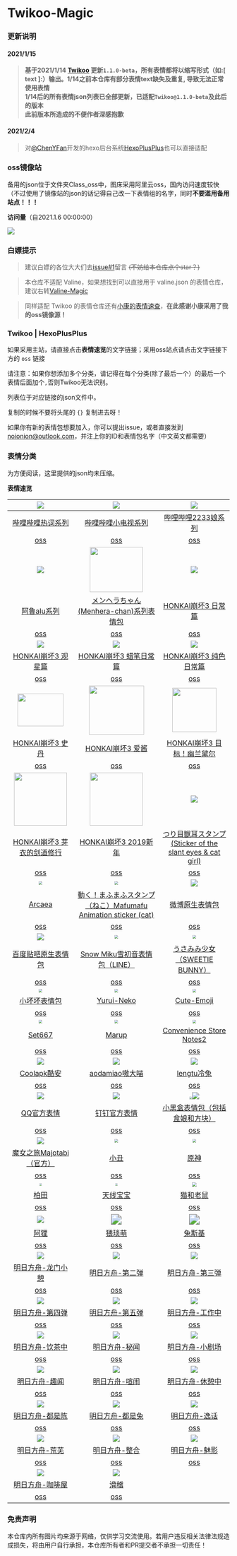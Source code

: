 # Twikoo-Magic

### 更新说明

#### 2021/1/15

> **基于2021/1/14 [Twikoo](https://twikoo.js.org/) 更新`1.1.0-beta`，所有表情都将以缩写形式（如:[ text ]:）输出。1/14之前本仓库有部分表情text缺失及重复, 导致无法正常使用表情**  
> **1/14后的所有表情json列表已全部更新，已适配`Twikoo@1.1.0-beta`及此后的版本**  
> **此前版本所造成的不便作者深感抱歉**

#### 2021/2/4

> 对[@ChenYFan](https://github.com/ChenYFan)开发的hexo后台系统[HexoPlusPlus](https://github.com/HexoPlusPlus/HexoPlusPlus)也可以直接适配

### oss镜像站

备用的json位于文件夹Class_oss中，图床采用阿里云oss，国内访问速度较快（不过使用了镜像站的json的话记得自己改一下表情组的名字，同时**不要滥用备用站点！！！**

**访问量**（自2021.1.6 00:00:00）

![](https://count.getloli.com/get/@2X-ercha@Twikoo-Magic?theme=gelbooru)

### 白嫖提示

> 建议白嫖的各位大大们去[issue#1](https://github.com/2X-ercha/Twikoo-Magic/issues/1)留言 ~~(不妨给本仓库点个star？)~~

> 本仓库不适配 Valine，如果想找到可以直接用于 valine.json 的表情仓库，建议右转[Valine-Magic](https://github.com/GamerNoTitle/Valine-Magic)

> 同样适配 Twikoo 的表情仓库还有[小康的表情速查](https://emotion.xiaokang.me/)，**在此感谢小康采用了我的oss镜像源！**

### Twikoo | HexoPlusPlus

如果采用主站，请直接点击**表情速览**的文字链接；采用oss站点请点击文字链接下方的 `oss` 链接 

请注意：如果你想添加多个分类，请记得在每个分类(除了最后一个）的最后一个表情后面加个`,`否则Twikoo无法识别。

列表位于对应链接的json文件中。

复制的时候不要将头尾的 `{}` 复制进去呀！

如果你有新的表情包想要加入，你可以提出issue，或者直接发到[noionion@outlook.com](mailto:noionion@outlook.com)，并注上你的ID和表情包名字（中文英文都需要）

### 表情分类

为方便阅读，这里提供的json均未压缩。

**表情速览**

|    ![](https://valinecdn.bili33.top/bilibiliHotKey/7.jpg)    |  ![](https://valinecdn.bili33.top/bilibilitv/[tv_doge].png)  | ![](https://valinecdn.bili33.top/bilibili2233/[2233娘_第一].png) |
| :----------------------------------------------------------: | :----------------------------------------------------------: | :----------------------------------------------------------: |
| [哔哩哔哩热词系列](https://github.com/2x-ercha/Twikoo-Magic/tree/master/Classification/bilibiliHotKey) | [哔哩哔哩小电视系列](https://github.com/2x-ercha/Twikoo-Magic/tree/master/Classification/bilibilitv) | [哔哩哔哩2233娘系列](https://github.com/2x-ercha/Twikoo-Magic/tree/master/Classification/bilibili2233) |
| [oss](https://github.com/2x-ercha/Twikoo-Magic/tree/master/Class_oss/bilibiliHotKey) | [oss](https://github.com/2x-ercha/Twikoo-Magic/tree/master/Class_oss/bilibilitv) | [oss](https://github.com/2x-ercha/Twikoo-Magic/tree/master/Class_oss/bilibili2233) |
|        ![](https://valinecdn.bili33.top/alu/中枪.png)        | <img src='https://valinecdn.bili33.top/Menhera-chan/5.jpg' width=120 height=102></img> |    ![](https://valinecdn.bili33.top/HONKAI3-Daily/14.gif)    |
| [阿鲁alu系列](https://github.com/2x-ercha/Twikoo-Magic/tree/master/Classification/alu) | [メンヘラちゃん(Menhera-chan)系列表情包](https://github.com/2x-ercha/Twikoo-Magic/tree/master/Classification/Menhera-chan) | [HONKAI崩坏3 日常篇](https://github.com/2x-ercha/Twikoo-Magic/tree/master/Classification/HONKAI3-Daily) |
| [oss](https://github.com/2x-ercha/Twikoo-Magic/tree/master/Class_oss/alu) | [oss](https://github.com/2x-ercha/Twikoo-Magic/tree/master/Class_oss/Menhera-chan) | [oss](https://github.com/2x-ercha/Twikoo-Magic/tree/master/Class_oss/HONKAI3-Daily) |
|     ![](https://valinecdn.bili33.top/HONKAI3-Star/3.gif)     |   ![](https://valinecdn.bili33.top/HONKAI3-Crayon/16.gif)    |    ![](https://valinecdn.bili33.top/HONKAI3-Pure/13.gif)     |
| [HONKAI崩坏3 观星篇](https://github.com/2x-ercha/Twikoo-Magic/tree/master/Classification/HONKAI3-Star) | [HONKAI崩坏3 蜡笔日常篇](https://github.com/2x-ercha/Twikoo-Magic/tree/master/Classification/HONKAI3-Crayon) | [HONKAI崩坏3 纯色日常篇](https://github.com/2x-ercha/Twikoo-Magic/tree/master/Classification/HONKAI3-Pure) |
| [oss](https://github.com/2x-ercha/Twikoo-Magic/tree/master/Class_oss/HONKAI3-Star) | [oss](https://github.com/2x-ercha/Twikoo-Magic/tree/master/Class_oss/HONKAI3-Crayon) | [oss](https://github.com/2x-ercha/Twikoo-Magic/tree/master/Class_oss/HONKAI3-Pure) |
| <img src='https://valinecdn.bili33.top/HONKAI3-Stan/4f921b8ad8c16f3d2c73e3c04c5735ca9b41187b.gif' width=104 height=74.4> | <img src='https://valinecdn.bili33.top/HONKAI3-AIChan/d65b36ccae610bc4479209cd6e62bb91b0f76188.jpg' width=125 height=111></img> | <img src='https://valinecdn.bili33.top/HONKAI3-Durandal-Search/f1b9a456587638e488d93ccaa95dde59aef3af01.gif' height=100 width=100></img> |
| [HONKAI崩坏3 史丹](https://github.com/2x-ercha/Twikoo-Magic/tree/master/Classification/HONKAI3-Stan) | [HONKAI崩坏3 爱酱](https://github.com/2x-ercha/Twikoo-Magic/tree/master/Classification/HONKAI3-AIChan) | [HONKAI崩坏3 目标！幽兰黛尔](https://github.com/2x-ercha/Twikoo-Magic/tree/master/Classification/HONKAI3-Durandal-Search) |
| [oss](https://github.com/2x-ercha/Twikoo-Magic/tree/master/Class_oss/HONKAI3-Stan) | [oss](https://github.com/2x-ercha/Twikoo-Magic/tree/master/Class_oss/HONKAI3-AIChan) | [oss](https://github.com/2x-ercha/Twikoo-Magic/tree/master/Class_oss/HONKAI3-Durandal-Search) |
| <img src='https://valinecdn.bili33.top/HONKAI3-MEI/bf68423446465d396d3cbd8856882b5e9fb1c0c7.gif' width=120 height=120> | <img src='https://valinecdn.bili33.top/HONKAI3-NEWYEAR-2019/dc1a2b2032fad29373fe8460d4ad89ca848355a9.jpg' width=120 height=120> | ![](https://valinecdn.bili33.top/Tsuri-me-ju_mimi/10753793_key@2x.png) |
| [HONKAI崩坏3 芽衣的剑道修行](https://github.com/2x-ercha/Twikoo-Magic/tree/master/Classification/HONKAI3-MEI) | [HONKAI崩坏3 2019新年](https://github.com/2x-ercha/Twikoo-Magic/tree/master/Classification/HONKAI3-NEWYEAR-2019) | [つり目獣耳スタンプ(Sticker of the slant eyes & cat girl)](https://github.com/2X-ercha/Twikoo-Magic/tree/master/Classification/Tsuri-me-ju_mimi) |
| [oss](https://github.com/2x-ercha/Twikoo-Magic/tree/master/Class_oss/HONKAI3-MEI) | [oss](https://github.com/2x-ercha/Twikoo-Magic/tree/master/Class_oss/HONKAI3-NEWYEAR-2019) | [oss](https://github.com/2x-ercha/Twikoo-Magic/tree/master/Class_oss/Tsuri-me-ju_mimi) |
| <img src="https://valinecdn.bili33.top/Arcaea/184064198.png" style="zoom:50%;" /> | <img src="https://valinecdn.bili33.top/Mafumafu/199749477.png" style="zoom:50%;" /> |     ![](https://valinecdn.bili33.top/weibo/d_jiyan.png)      |
| [Arcaea](https://github.com/2x-ercha/Twikoo-Magic/tree/master/Classification/Arcaea) | [動く！まふまふスタンプ（ねこ）Mafumafu Animation sticker (cat)](https://github.com/2x-ercha/Twikoo-Magic/tree/master/Classification/MafuMafu) | [微博原生表情包](https://github.com/2x-ercha/Twikoo-Magic/tree/master/Classification/weibo) |
| [oss](https://github.com/2x-ercha/Twikoo-Magic/tree/master/Class_oss/Arcaea) | [oss](https://github.com/2x-ercha/Twikoo-Magic/tree/master/Class_oss/MafuMafu) | [oss](https://github.com/2x-ercha/Twikoo-Magic/tree/master/Class_oss/weibo) |
| ![](https://valinecdn.bili33.top/Tieba-New/image_emoticon25.png) | <img src="https://valinecdn.bili33.top/Snow-Miku/3583066@2x.png" style="zoom:50%;" /> | <img src="https://valinecdn.bili33.top/Sweetie-Bunny/12311679.png" style="zoom:50%;" /> |
| [百度贴吧原生表情包](https://github.com/2x-ercha/Twikoo-Magic/tree/master/Classification/Tieba-New) | [Snow Miku雪初音表情包（LINE）](https://github.com/2x-ercha/Twikoo-Magic/tree/master/Classification/Snow-Miku) | [うさみみ少女（SWEETIE BUNNY）](https://github.com/2x-ercha/Twikoo-Magic/tree/master/Classification/Sweetie-Bunny) |
| [oss](https://github.com/2x-ercha/Twikoo-Magic/tree/master/Class_oss/Tieba-New) | [oss](https://github.com/2x-ercha/Twikoo-Magic/tree/master/Class_oss/Snow-Miku) | [oss](https://github.com/2x-ercha/Twikoo-Magic/tree/master/Class_oss/Sweetie-Bunny) |
| <img src="https://valinecdn.bili33.top/Little-Bad/我们一起做坏坏的事.jpg" style="zoom:50%;" /> | <img src="https://valinecdn.bili33.top/Yurui-Neko/029.png" style="zoom:50%;" /> | <img src="https://valinecdn.bili33.top/Cute-Emoji/010.png" style="zoom:50%;" /> |
| [小坏坏表情包](https://github.com/2x-ercha/Twikoo-Magic/tree/master/Classification/Little-Bad) | [Yurui-Neko](https://github.com/2x-ercha/Twikoo-Magic/tree/master/Classification/Yurui-Neko) | [Cute-Emoji](https://github.com/2x-ercha/Twikoo-Magic/tree/master/Classification/Cute-Emoji) |
| [oss](https://github.com/2x-ercha/Twikoo-Magic/tree/master/Class_oss/Little-Bad) | [oss](https://github.com/2x-ercha/Twikoo-Magic/tree/master/Class_oss/Yurui-Neko) | [oss](https://github.com/2x-ercha/Twikoo-Magic/tree/master/Class_oss/Cute-Emoji) |
| <img src="https://valinecdn.bili33.top/Set667/032.png" style="zoom:50%;" /> | <img src="https://valinecdn.bili33.top/Marup/038.png" style="zoom:50%;" /> | <img src="https://valinecdn.bili33.top/Convenience-Store-Notes2/010.png" style="zoom:50%;" /> |
| [Set667](https://github.com/2x-ercha/Twikoo-Magic/tree/master/Classification/Set667) | [Marup](https://github.com/2x-ercha/Twikoo-Magic/tree/master/Classification/Marup) | [Convenience Store Notes2](https://github.com/2x-ercha/Twikoo-Magic/tree/master/Classification/Convenience-Store-Notes2) |
| [oss](https://github.com/2x-ercha/Twikoo-Magic/tree/master/Class_oss/Set667) | [oss](https://github.com/2x-ercha/Twikoo-Magic/tree/master/Class_oss/Marup) | [oss](https://github.com/2x-ercha/Twikoo-Magic/tree/master/Class_oss/Convenience-Store-Notes2) |
| ![](https://valinecdn.bili33.top/Coolapk/coolapk_emotion_71.png) |      ![](https://valinecdn.bili33.top/aodamiao/01.gif)       |       ![](https://valinecdn.bili33.top/lengtu/04.gif)        |
| [Coolapk酷安](https://github.com/2x-ercha/Twikoo-Magic/tree/master/Classification/Coolapk) | [aodamiao嗷大喵](https://github.com/2x-ercha/Twikoo-Magic/tree/master/Classification/aodamiao) | [lengtu冷兔](https://github.com/2x-ercha/Twikoo-Magic/tree/master/Classification/lengtu) |
| [oss](https://github.com/2x-ercha/Twikoo-Magic/tree/master/Class_oss/Coolapk) | [oss](https://github.com/2x-ercha/Twikoo-Magic/tree/master/Class_oss/aodamiao) | [oss](https://github.com/2x-ercha/Twikoo-Magic/tree/master/Class_oss/lengtu) |
|       ![](https://valinecdn.bili33.top/QQ/tuosai.gif)        |  ![](https://valinecdn.bili33.top/dingtalk/emotion_107.png)  | <img src="https://valinecdn.bili33.top/Heybox/expression_heziji_22.png" style="zoom:33%;" />![](https://valinecdn.bili33.top/Heybox/expression_cube_wa.png) |
| [QQ官方表情](https://github.com/2x-ercha/Twikoo-Magic/tree/master/Classification/QQ) | [钉钉官方表情](https://github.com/2x-ercha/Twikoo-Magic/tree/master/Classification/dingtalk) | [小黑盒表情包（包括盒娘和方块）](https://github.com/2x-ercha/Twikoo-Magic/tree/master/Classification/Heybox) |
| [oss](https://github.com/2x-ercha/Twikoo-Magic/tree/master/Class_oss/QQ) | [oss](https://github.com/2x-ercha/Twikoo-Magic/tree/master/Class_oss/dingtalk) | [oss](https://github.com/2x-ercha/Twikoo-Magic/tree/master/Class_oss/Heybox) |
|   ![](https://valinecdn.bili33.top/Majotabi/367516718.png)   | <img src="https://cdn.jsdelivr.net/gh/cpddo/emotion/xiaochou/19.webp" style="zoom:50%;" /> | <img src="https://cdn.jsdelivr.net/gh/cpddo/emotion/yuanshen/11.jpg" style="zoom:50%;" /> |
| [魔女之旅Majotabi（官方）](https://github.com/2x-ercha/Twikoo-Magic/tree/master/Classification/Majotabi) | [小丑](https://github.com/2x-ercha/Twikoo-Magic/tree/master/Classification/xiaochou) | [原神](https://github.com/2x-ercha/Twikoo-Magic/tree/master/Classification/Genshin) |
| [oss](https://github.com/2x-ercha/Twikoo-Magic/tree/master/Class_oss/Majotabi) | [oss](https://github.com/2x-ercha/Twikoo-Magic/tree/master/Class_oss/xiaochou) | [oss](https://github.com/2x-ercha/Twikoo-Magic/tree/master/Class_oss/Genshin) |
| <img src="https://cdn.jsdelivr.net/gh/cpddo/emotion/baitian/file_6574887.webp" style="zoom: 33%;" /> | <img src="https://cdn.jsdelivr.net/gh/cpddo/emotion/teletubbies/26.jpg" style="zoom:33%;" /> | <img src="https://cdn.jsdelivr.net/gh/cpddo/emotion/tom_jerry/5.jpg" style="zoom:67%;" /> |
| [柏田](https://github.com/2x-ercha/Twikoo-Magic/tree/master/Classification/baitian) | [天线宝宝](https://github.com/2x-ercha/Twikoo-Magic/tree/master/Classification/teletubbies) | [猫和老鼠](https://github.com/2x-ercha/Twikoo-Magic/tree/master/Classification/tom_jerry) |
| [oss](https://github.com/2x-ercha/Twikoo-Magic/tree/master/Class_oss/baitian) | [oss](https://github.com/2x-ercha/Twikoo-Magic/tree/master/Class_oss/teletubbies) | [oss](https://github.com/2x-ercha/Twikoo-Magic/tree/master/Class_oss/tom_jerry) |
| <img src="https://cdn.jsdelivr.net/gh/cpddo/emotion/ali/042.gif"  /> | <img src="https://cdn.jsdelivr.net/gh/cpddo/emotion/xiaobiaoqing/11.jpg" style="zoom:150%;" /> | <img src="https://cdn.jsdelivr.net/gh/cpddo/emotion/tusiji/0011.gif" style="zoom:150%;" /> |
| [阿狸](https://github.com/2x-ercha/Twikoo-Magic/tree/master/Classification/ali) | [猥琐萌](https://github.com/2x-ercha/Twikoo-Magic/tree/master/Classification/weisuomeng) | [兔斯基](https://github.com/2x-ercha/Twikoo-Magic/tree/master/Classification/tusiji) |
| [oss](https://github.com/2x-ercha/Twikoo-Magic/tree/master/Class_oss/ali) | [oss](https://github.com/2x-ercha/Twikoo-Magic/tree/master/Class_oss/weisuomeng) | [oss](https://github.com/2x-ercha/Twikoo-Magic/tree/master/Class_oss/tusiji) |
| ![](https://cdn.jsdelivr.net/gh/2x-ercha/twikoo-magic/image/Arknights_longmen/longmen_01.jpg) | ![](https://cdn.jsdelivr.net/gh/2x-ercha/twikoo-magic/image/Arknights_two/two_01.jpg) | ![](https://cdn.jsdelivr.net/gh/2x-ercha/twikoo-magic/image/Arknights_three/three_01.jpg) |
| [明日方舟-龙门小憩](https://github.com/2x-ercha/Twikoo-Magic/tree/master/Classification/Arknights_longmen) | [明日方舟-第二弹](https://github.com/2x-ercha/Twikoo-Magic/tree/master/Classification/Arknights_two) | [明日方舟-第三弹](https://github.com/2x-ercha/Twikoo-Magic/tree/master/Classification/Arknights_three) |
| [oss](https://github.com/2x-ercha/Twikoo-Magic/tree/master/Class_oss/Arknights_longmen) | [oss](https://github.com/2x-ercha/Twikoo-Magic/tree/master/Class_oss/Arknights_two) | [oss](https://github.com/2x-ercha/Twikoo-Magic/tree/master/Class_oss/Arknights_three) |
| ![](https://cdn.jsdelivr.net/gh/2x-ercha/twikoo-magic/image/Arknights_four/four_01.jpg) | ![](https://cdn.jsdelivr.net/gh/2x-ercha/twikoo-magic/image/Arknights_five/five_01.jpg) | ![](https://cdn.jsdelivr.net/gh/2x-ercha/twikoo-magic/image/Arknights_working/working_01.jpg) |
| [明日方舟-第四弹](https://github.com/2x-ercha/Twikoo-Magic/tree/master/Classification/Arknights_four) | [明日方舟-第五弹](https://github.com/2x-ercha/Twikoo-Magic/tree/master/Classification/Arknights_five) | [明日方舟-工作中](https://github.com/2x-ercha/Twikoo-Magic/tree/master/Classification/Arknights_working) |
| [oss](https://github.com/2x-ercha/Twikoo-Magic/tree/master/Class_oss/Arknights_four) | [oss](https://github.com/2x-ercha/Twikoo-Magic/tree/master/Class_oss/Arknights_five) | [oss](https://github.com/2x-ercha/Twikoo-Magic/tree/master/Class_oss/Arknights_working) |
| ![](https://cdn.jsdelivr.net/gh/2x-ercha/twikoo-magic/image/Arknights_tea-drinking/tea-drinking_01.jpg) | ![](https://cdn.jsdelivr.net/gh/2x-ercha/twikoo-magic/image/Arknights_keyhole_report/keyhole_report_01.jpg) | ![](https://cdn.jsdelivr.net/gh/2x-ercha/twikoo-magic/image/Arknights_theater/theater_01.jpg) |
| [明日方舟-饮茶中](https://github.com/2x-ercha/Twikoo-Magic/tree/master/Classification/Arknights_tea-drinking) | [明日方舟-秘闻](https://github.com/2x-ercha/Twikoo-Magic/tree/master/Classification/Arknights_keyhole_report) | [明日方舟-小剧场](https://github.com/2x-ercha/Twikoo-Magic/tree/master/Classification/Arknights_theater) |
| [oss](https://github.com/2x-ercha/Twikoo-Magic/tree/master/Class_oss/Arknights_tea-drinking) | [oss](https://github.com/2x-ercha/Twikoo-Magic/tree/master/Class_oss/Arknights_keyhole_report) | [oss](https://github.com/2x-ercha/Twikoo-Magic/tree/master/Class_oss/Arknights_theater) |
| ![](https://cdn.jsdelivr.net/gh/2x-ercha/twikoo-magic/image/Arknights_interesting_news/interesting_news_01.jpg) | ![](https://cdn.jsdelivr.net/gh/2x-ercha/twikoo-magic/image/Arknights_bustle/bustle_01.jpg) | ![](https://cdn.jsdelivr.net/gh/2x-ercha/twikoo-magic/image/Arknights_rest/rest_01.jpg) |
| [明日方舟-趣闻](https://github.com/2x-ercha/Twikoo-Magic/tree/master/Classification/Arknights_interesting_news) | [明日方舟-喧闹](https://github.com/2x-ercha/Twikoo-Magic/tree/master/Classification/Arknights_bustle) | [明日方舟-休憩中](https://github.com/2x-ercha/Twikoo-Magic/tree/master/Classification/Arknights_rest) |
| [oss](https://github.com/2x-ercha/Twikoo-Magic/tree/master/Class_oss/Arknights_interesting_news) | [oss](https://github.com/2x-ercha/Twikoo-Magic/tree/master/Class_oss/Arknights_bustle) | [oss](https://github.com/2x-ercha/Twikoo-Magic/tree/master/Class_oss/Arknights_rest) |
| ![](https://cdn.jsdelivr.net/gh/2x-ercha/twikoo-magic/image/Arknights_chen/chen_01.jpg) | ![](https://cdn.jsdelivr.net/gh/2x-ercha/twikoo-magic/image/Arknights_rabbit/rabbit_01.jpg) | ![](https://cdn.jsdelivr.net/gh/2x-ercha/twikoo-magic/image/Arknights_anecdote/anecdote_01.jpg) |
| [明日方舟-都是陈](https://github.com/2x-ercha/Twikoo-Magic/tree/master/Classification/Arknights_chen) | [明日方舟-都是兔](https://github.com/2x-ercha/Twikoo-Magic/tree/master/Classification/Arknights_rabbit) | [明日方舟-逸话](https://github.com/2x-ercha/Twikoo-Magic/tree/master/Classification/Arknights_anecdote) |
| [oss](https://github.com/2x-ercha/Twikoo-Magic/tree/master/Class_oss/Arknights_chen) | [oss](https://github.com/2x-ercha/Twikoo-Magic/tree/master/Class_oss/Arknights_rabbit) | [oss](https://github.com/2x-ercha/Twikoo-Magic/tree/master/Class_oss/Arknights_anecdote) |
| ![](https://cdn.jsdelivr.net/gh/2x-ercha/twikoo-magic/image/Arknights_aridity/aridity_01.jpg) | ![](https://cdn.jsdelivr.net/gh/2x-ercha/twikoo-magic/image/Arknights_conformity/conformity_01.jpg) | ![](https://cdn.jsdelivr.net/gh/2x-ercha/twikoo-magic/image/Arknights_phantom/phantom_01.jpg) |
| [明日方舟-荒芜](https://github.com/2x-ercha/Twikoo-Magic/tree/master/Classification/Arknights_aridity) | [明日方舟-整合](https://github.com/2x-ercha/Twikoo-Magic/tree/master/Classification/Arknights_conformity) | [明日方舟-魅影](https://github.com/2x-ercha/Twikoo-Magic/tree/master/Classification/Arknights_phantom) |
| [oss](https://github.com/2x-ercha/Twikoo-Magic/tree/master/Class_oss/Arknights_aridity) | [oss](https://github.com/2x-ercha/Twikoo-Magic/tree/master/Class_oss/Arknights_conformity) | [oss](https://github.com/2x-ercha/Twikoo-Magic/tree/master/Class_oss/Arknights_phantom) |
| ![](https://cdn.jsdelivr.net/gh/2x-ercha/twikoo-magic/image/Arknights_coffeehouse/coffeehouse_01.jpg) | ![](https://cdn.jsdelivr.net/gh/2x-ercha/twikoo-magic/image/huaji/huaji(1).gif) |                                                              |
| [明日方舟-咖啡屋](https://github.com/2x-ercha/Twikoo-Magic/tree/master/Classification/Arknights_coffeehouse) | [滑稽](https://github.com/2x-ercha/Twikoo-Magic/tree/master/Classification/huaji) |                                                              |
| [oss](https://github.com/2x-ercha/Twikoo-Magic/tree/master/Class_oss/Arknights_coffeehouse) | [oss](https://github.com/2x-ercha/Twikoo-Magic/tree/master/Class_oss/huaji) |                                                              |



### 免责声明
本仓库内所有图片均来源于网络，仅供学习交流使用。若用户违反相关法律法规造成损失，将由用户自行承担，本仓库所有者和PR提交者不承担一切责任！

